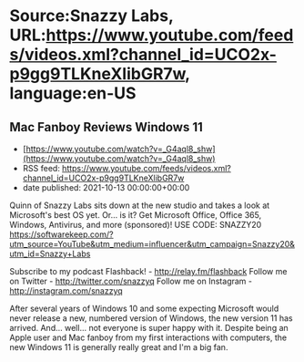 # Source:Snazzy Labs, URL:https://www.youtube.com/feeds/videos.xml?channel_id=UCO2x-p9gg9TLKneXlibGR7w, language:en-US

## Mac Fanboy Reviews Windows 11
 - [https://www.youtube.com/watch?v=_G4aql8_shw](https://www.youtube.com/watch?v=_G4aql8_shw)
 - RSS feed: https://www.youtube.com/feeds/videos.xml?channel_id=UCO2x-p9gg9TLKneXlibGR7w
 - date published: 2021-10-13 00:00:00+00:00

Quinn of Snazzy Labs sits down at the new studio and takes a look at Microsoft's best OS yet. Or... is it?
Get Microsoft Office, Office 365, Windows, Antivirus, and more (sponsored)! USE CODE: SNAZZY20 https://softwarekeep.com/?utm_source=YouTube&utm_medium=influencer&utm_campaign=Snazzy20&utm_id=Snazzy+Labs

Subscribe to my podcast Flashback! - http://relay.fm/flashback
Follow me on Twitter - http://twitter.com/snazzyq
Follow me on Instagram - http://instagram.com/snazzyq

After several years of Windows 10 and some expecting Microsoft would never release a new, numbered version of Windows, the new version 11 has arrived. And... well... not everyone is super happy with it. Despite being an Apple user and Mac fanboy from my first interactions with computers, the new Windows 11 is generally really great and I'm a big fan.


